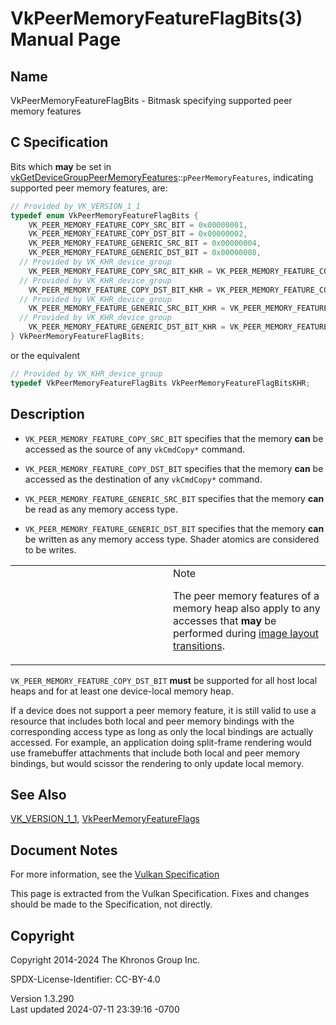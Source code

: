 # VkPeerMemoryFeatureFlagBits(3) Manual Page

## Name

VkPeerMemoryFeatureFlagBits - Bitmask specifying supported peer memory
features



## <a href="#_c_specification" class="anchor"></a>C Specification

Bits which **may** be set in
[vkGetDeviceGroupPeerMemoryFeatures](https://registry.khronos.org/vulkan/specs/1.3-extensions/man/html/vkGetDeviceGroupPeerMemoryFeatures.html)::`pPeerMemoryFeatures`,
indicating supported peer memory features, are:

``` c
// Provided by VK_VERSION_1_1
typedef enum VkPeerMemoryFeatureFlagBits {
    VK_PEER_MEMORY_FEATURE_COPY_SRC_BIT = 0x00000001,
    VK_PEER_MEMORY_FEATURE_COPY_DST_BIT = 0x00000002,
    VK_PEER_MEMORY_FEATURE_GENERIC_SRC_BIT = 0x00000004,
    VK_PEER_MEMORY_FEATURE_GENERIC_DST_BIT = 0x00000008,
  // Provided by VK_KHR_device_group
    VK_PEER_MEMORY_FEATURE_COPY_SRC_BIT_KHR = VK_PEER_MEMORY_FEATURE_COPY_SRC_BIT,
  // Provided by VK_KHR_device_group
    VK_PEER_MEMORY_FEATURE_COPY_DST_BIT_KHR = VK_PEER_MEMORY_FEATURE_COPY_DST_BIT,
  // Provided by VK_KHR_device_group
    VK_PEER_MEMORY_FEATURE_GENERIC_SRC_BIT_KHR = VK_PEER_MEMORY_FEATURE_GENERIC_SRC_BIT,
  // Provided by VK_KHR_device_group
    VK_PEER_MEMORY_FEATURE_GENERIC_DST_BIT_KHR = VK_PEER_MEMORY_FEATURE_GENERIC_DST_BIT,
} VkPeerMemoryFeatureFlagBits;
```

or the equivalent

``` c
// Provided by VK_KHR_device_group
typedef VkPeerMemoryFeatureFlagBits VkPeerMemoryFeatureFlagBitsKHR;
```

## <a href="#_description" class="anchor"></a>Description

- `VK_PEER_MEMORY_FEATURE_COPY_SRC_BIT` specifies that the memory
  **can** be accessed as the source of any `vkCmdCopy*` command.

- `VK_PEER_MEMORY_FEATURE_COPY_DST_BIT` specifies that the memory
  **can** be accessed as the destination of any `vkCmdCopy*` command.

- `VK_PEER_MEMORY_FEATURE_GENERIC_SRC_BIT` specifies that the memory
  **can** be read as any memory access type.

- `VK_PEER_MEMORY_FEATURE_GENERIC_DST_BIT` specifies that the memory
  **can** be written as any memory access type. Shader atomics are
  considered to be writes.

<table>
<colgroup>
<col style="width: 50%" />
<col style="width: 50%" />
</colgroup>
<tbody>
<tr>
<td class="icon"><em></em></td>
<td class="content">Note
<p>The peer memory features of a memory heap also apply to any accesses
that <strong>may</strong> be performed during <a
href="https://registry.khronos.org/vulkan/specs/1.3-extensions/html/vkspec.html#synchronization-image-layout-transitions"
target="_blank" rel="noopener">image layout transitions</a>.</p></td>
</tr>
</tbody>
</table>

`VK_PEER_MEMORY_FEATURE_COPY_DST_BIT` **must** be supported for all host
local heaps and for at least one device-local memory heap.

If a device does not support a peer memory feature, it is still valid to
use a resource that includes both local and peer memory bindings with
the corresponding access type as long as only the local bindings are
actually accessed. For example, an application doing split-frame
rendering would use framebuffer attachments that include both local and
peer memory bindings, but would scissor the rendering to only update
local memory.

## <a href="#_see_also" class="anchor"></a>See Also

[VK_VERSION_1_1](https://registry.khronos.org/vulkan/specs/1.3-extensions/man/html/VK_VERSION_1_1.html),
[VkPeerMemoryFeatureFlags](https://registry.khronos.org/vulkan/specs/1.3-extensions/man/html/VkPeerMemoryFeatureFlags.html)

## <a href="#_document_notes" class="anchor"></a>Document Notes

For more information, see the <a
href="https://registry.khronos.org/vulkan/specs/1.3-extensions/html/vkspec.html#VkPeerMemoryFeatureFlagBits"
target="_blank" rel="noopener">Vulkan Specification</a>

This page is extracted from the Vulkan Specification. Fixes and changes
should be made to the Specification, not directly.

## <a href="#_copyright" class="anchor"></a>Copyright

Copyright 2014-2024 The Khronos Group Inc.

SPDX-License-Identifier: CC-BY-4.0

Version 1.3.290  
Last updated 2024-07-11 23:39:16 -0700
